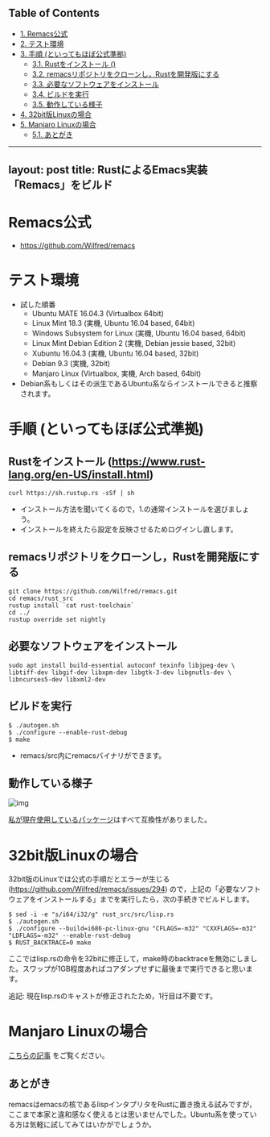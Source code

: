 <div id="table-of-contents">
<h2>Table of Contents</h2>
<div id="text-table-of-contents">
<ul>
<li><a href="#sec-1">1. Remacs公式</a></li>
<li><a href="#sec-2">2. テスト環境</a></li>
<li><a href="#sec-3">3. 手順 (といってもほぼ公式準拠)</a>
<ul>
<li><a href="#sec-3-1">3.1. Rustをインストール ()</a></li>
<li><a href="#sec-3-2">3.2. remacsリポジトリをクローンし，Rustを開発版にする</a></li>
<li><a href="#sec-3-3">3.3. 必要なソフトウェアをインストール</a></li>
<li><a href="#sec-3-4">3.4. ビルドを実行</a></li>
<li><a href="#sec-3-5">3.5. 動作している様子</a></li>
</ul>
</li>
<li><a href="#sec-4">4. 32bit版Linuxの場合</a></li>
<li><a href="#sec-5">5. Manjaro Linuxの場合</a>
<ul>
<li><a href="#sec-5-1">5.1. あとがき</a></li>
</ul>
</li>
</ul>
</div>
</div>

---
layout: post
title: RustによるEmacs実装「Remacs」をビルド
---

# Remacs公式<a id="sec-1" name="sec-1"></a>

-   [<https://github.com/Wilfred/remacs>](https://github.com/Wilfred/remacs)

# テスト環境<a id="sec-2" name="sec-2"></a>

-   試した順番
    -   Ubuntu MATE 16.04.3 (Virtualbox 64bit)
    -   Linux Mint 18.3 (実機, Ubuntu 16.04 based, 64bit)
    -   Windows Subsystem for Linux (実機, Ubuntu 16.04 based, 64bit)
    -   Linux Mint Debian Edition 2 (実機, Debian jessie based, 32bit)
    -   Xubuntu 16.04.3 (実機, Ubuntu 16.04 based, 32bit)
    -   Debian 9.3 (実機, 32bit)
    -   Manjaro Linux (Virtualbox, 実機, Arch based, 64bit)
-   Debian系もしくはその派生であるUbuntu系ならインストールできると推察されます。

# 手順 (といってもほぼ公式準拠)<a id="sec-3" name="sec-3"></a>

## Rustをインストール ([<https://www.rust-lang.org/en-US/install.html>](https://www.rust-lang.org/en-US/install.html))<a id="sec-3-1" name="sec-3-1"></a>

    curl https://sh.rustup.rs -sSf | sh

-   インストール方法を聞いてくるので，1.の通常インストールを選びましょう。
-   インストールを終えたら設定を反映させるためログインし直します。

## remacsリポジトリをクローンし，Rustを開発版にする<a id="sec-3-2" name="sec-3-2"></a>

    git clone https://github.com/Wilfred/remacs.git
    cd remacs/rust_src
    rustup install `cat rust-toolchain`
    cd ../
    rustup override set nightly

## 必要なソフトウェアをインストール<a id="sec-3-3" name="sec-3-3"></a>

    sudo apt install build-essential autoconf texinfo libjpeg-dev \
    libtiff-dev libgif-dev libxpm-dev libgtk-3-dev libgnutls-dev \
    libncurses5-dev libxml2-dev

## ビルドを実行<a id="sec-3-4" name="sec-3-4"></a>

    $ ./autogen.sh
    $ ./configure --enable-rust-debug
    $ make

-   remacs/src内にremacsバイナリができます。

## 動作している様子<a id="sec-3-5" name="sec-3-5"></a>

![img](01.png)

[私が現在使用しているパッケージ](https://github.com/jamcha-aa/init)はすべて互換性がありました。

# 32bit版Linuxの場合<a id="sec-4" name="sec-4"></a>

32bit版のLinuxでは公式の手順だとエラーが生じる ([<https://github.com/Wilfred/remacs/issues/294>](https://github.com/Wilfred/remacs/issues/294)) ので，上記の「必要なソフトウェアをインストールする」までを実行したら，次の手続きでビルドします。

    $ sed -i -e "s/i64/i32/g" rust_src/src/lisp.rs
    $ ./autogen.sh
    $ ./configure --build=i686-pc-linux-gnu "CFLAGS=-m32" "CXXFLAGS=-m32" "LDFLAGS=-m32" --enable-rust-debug
    $ RUST_BACKTRACE=0 make

ここではlisp.rsの命令を32bitに修正して，make時のbacktraceを無効にしました。スワップが1GB程度あればコアダンプせずに最後まで実行できると思います。

追記: 現在lisp.rsのキャストが修正されたため，1行目は不要です。

# Manjaro Linuxの場合<a id="sec-5" name="sec-5"></a>

[こちらの記事](https://jamcha-aa.github.io/2017/12/15/manjaro_remacs.html) をご覧ください。

## あとがき<a id="sec-5-1" name="sec-5-1"></a>

remacsはemacsの核であるlispインタプリタをRustに置き換える試みですが，ここまで本家と違和感なく使えるとは思いませんでした。Ubuntu系を使っている方は気軽に試してみてはいかがでしょうか。